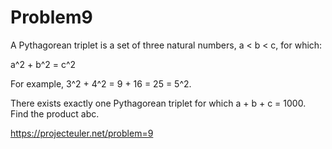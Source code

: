 # Problem9

A Pythagorean triplet is a set of three natural numbers, a < b < c, for which:

a^2 + b^2 = c^2

For example, 3^2 + 4^2 = 9 + 16 = 25 = 5^2.

There exists exactly one Pythagorean triplet for which a + b + c = 1000.
Find the product abc.

https://projecteuler.net/problem=9
